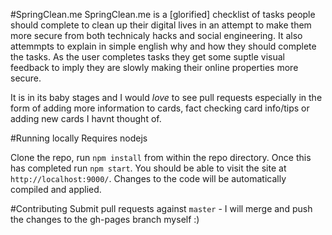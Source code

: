 #SpringClean.me
SpringClean.me is a [glorified] checklist of tasks people should complete to clean up their digital lives in an attempt to make them more secure from both technicaly hacks and social engineering. It also attemmpts to explain in simple english why and how they should complete the tasks. As the user completes tasks they get some suptle visual feedback to imply they are slowly making their online properties more secure.

It is in its baby stages and I would *love* to see pull requests especially in the form of adding more information to cards, fact checking card info/tips or adding new cards I havnt thought of.

#Running locally
Requires nodejs

Clone the repo, run `npm install` from within the repo directory. Once this has completed run `npm start`. You should be able to visit the site at `http://localhost:9000/`. Changes to the code will be automatically compiled and applied.

#Contributing
Submit pull requests against `master` - I will merge and push the changes to the gh-pages branch myself :)